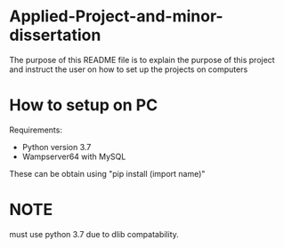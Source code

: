 # Applied-Project-and-minor-dissertation
The purpose of this README file is to explain the purpose of this project and instruct the user on how to set up the projects on computers

# How to setup on PC
Requirements:
* Python version 3.7
* Wampserver64 with MySQL 

These can be obtain using "pip install (import name)"

# NOTE 
must use python 3.7 due to dlib compatability.
